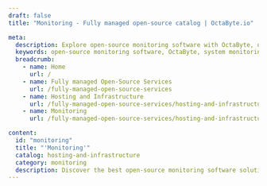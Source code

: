 ```yaml
---
draft: false
title: "Monitoring - Fully managed open-source catalog | OctaByte.io"

meta:
  description: Explore open-source monitoring software with OctaByte, offering complete installation, updates, backups, and expert support for reliable system oversight.
  keywords: open-source monitoring software, OctaByte, system monitoring, application monitoring, infrastructure management, installation support, backup services, software updates, expert support, fully managed services, automated updates, system oversight.
  breadcrumb:
    - name: Home
      url: /
    - name: Fully managed Open-Source Services
      url: /fully-managed-open-source-services
    - name: Hosting and Infrastructure
      url: /fully-managed-open-source-services/hosting-and-infrastructure
    - name: Monitoring
      url: /fully-managed-open-source-services/hosting-and-infrastructure/monitoring

content:
  id: "monitoring"
  title: "'Monitoring'"
  catalog: hosting-and-infrastructure
  category: monitoring
  description: Discover the best open-source monitoring software solutions at OctaByte, where we take care of everything from installation and configuration to regular backups, updates, support, and ongoing maintenance. Our platform ensures your systems and applications are continuously monitored and managed with reliability and ease. With our fully managed services, you can focus on your business while we provide dependable oversight, ensuring your infrastructure runs smoothly and efficiently. Experience seamless monitoring, automated updates, and expert support—all with no hassle on your part.
---
```


